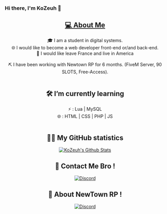 ### Hi there, I'm KoZeuh 👋

<u><h2 align='center'> 💻 About Me </h2></u>

<div align="center">🎓 I am a student in digital systems.</div>
<div align="center">🌐 I would like to become a web developer front-end or/and back-end.</div>
<div align="center">🏴 I would like leave France and live in America</div><br>
<div align="center">⛏️ I have been working with Newtown RP for 6 months. (FiveM Server, 90 SLOTS, Free-Access).</div></br>

<h2 align='center'> 🛠️ I’m currently learning </h2>
<div align="center">⚡ : Lua | MySQL</div>
<div align="center">🌐 : HTML | CSS | PHP | JS</div>
<br/>

<h2 align='center'> ✍🏼 My GitHub statistics</h2>
<div align='center'>

[![KoZeuh's Github Stats](https://github-readme-stats.vercel.app/api?username=KoZeuh&show_icons=true)](https://github.com/KoZeuh)</div>

<h2 align='center'> 📱 Contact Me Bro ! </h2>

<p align="center">
    <a href="https://discord.com/users/700100983648419902"><img alt="Discord" src="https://img.shields.io/badge/Discord-KoZeuh-blue?style=flat-square&logo=discord"></a> <br>
</p>

<h2 align='center'> 📱 About NewTown RP ! </h2>

<p align="center">
    <a href="https://discord.gg/ncvSUu5"><img alt="Discord" src="https://img.shields.io/badge/Discord-Join_NewTownRP-blue?style=flat-square&logo=discord"></a> <br>
</p>
